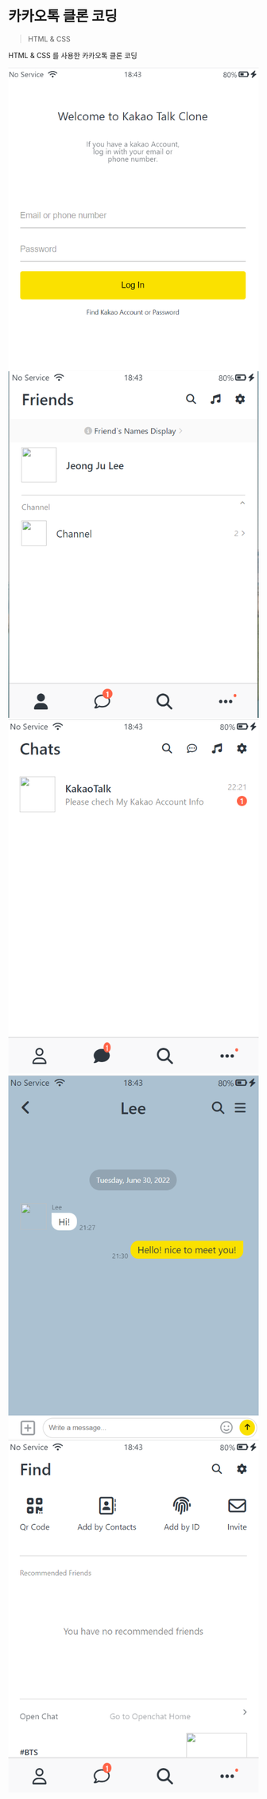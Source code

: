 # 카카오톡 클론 코딩

> HTML & CSS

HTML & CSS 를 사용한 카카오톡 클론 코딩

![](main1.png)
![](main2.png)
![](main3.png)
![](main4.png)
![](main5.png)

